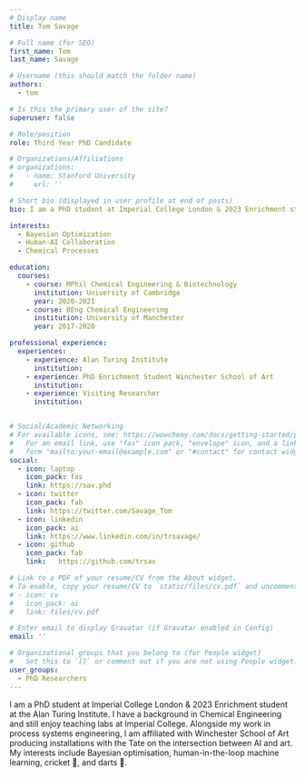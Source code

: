 ```yaml
---
# Display name
title: Tom Savage

# Full name (for SEO)
first_name: Tom
last_name: Savage

# Username (this should match the folder name)
authors:
  - tom

# Is this the primary user of the site?
superuser: false

# Role/position
role: Third Year PhD Candidate

# Organizations/Affiliations
# organizations:
#   - name: Stanford University
#     url: ''

# Short bio (displayed in user profile at end of posts)
bio: I am a PhD student at Imperial College London & 2023 Enrichment student at the Alan Turing Institute. I have a background in Chemical Engineering and still enjoy teaching labs at Imperial College. Alongside my work in process systems engineering, I am affiliated with Winchester School of Art producing installations with the Tate on the intersection between AI and art. My interests include Bayesian optimisation, human-in-the-loop machine learning, cricket 🏏, and darts 🎯.

interests:
  - Bayesian Optimization
  - Human-AI Collaboration
  - Chemical Processes

education:
  courses:
    - course: MPhil Chemical Engineering & Biotechnology
      institution: University of Cambridge
      year: 2020-2021
    - course: BEng Chemical Engineering
      institution: University of Manchester
      year: 2017-2020

professional experience:
  experiences:
    - experience: Alan Turing Institute
      institution: 
    - experience: PhD Enrichment Student Winchester School of Art
      institution: 
    - experience: Visiting Researcher
      institution: 


# Social/Academic Networking
# For available icons, see: https://wowchemy.com/docs/getting-started/page-builder/#icons
#   For an email link, use "fas" icon pack, "envelope" icon, and a link in the
#   form "mailto:your-email@example.com" or "#contact" for contact widget.
social:
  - icon: laptop
    icon_pack: fas
    link: https://sav.phd
  - icon: twitter
    icon_pack: fab
    link: https://twitter.com/Savage_Tom
  - icon: linkedin
    icon_pack: ai
    link: https://www.linkedin.com/in/trsavage/
  - icon: github
    icon_pack: fab
    link:   https://github.com/trsav

# Link to a PDF of your resume/CV from the About widget.
# To enable, copy your resume/CV to `static/files/cv.pdf` and uncomment the lines below.
# - icon: cv
#   icon_pack: ai
#   link: files/cv.pdf

# Enter email to display Gravatar (if Gravatar enabled in Config)
email: ''

# Organizational groups that you belong to (for People widget)
#   Set this to `[]` or comment out if you are not using People widget.
user_groups:
  - PhD Researchers
---
```


I am a PhD student at Imperial College London & 2023 Enrichment student at the Alan Turing Institute. I have a background in Chemical Engineering and still enjoy teaching labs at Imperial College. Alongside my work in process systems engineering, I am affiliated with Winchester School of Art producing installations with the Tate on the intersection between AI and art. My interests include Bayesian optimisation, human-in-the-loop machine learning, cricket 🏏, and darts 🎯.